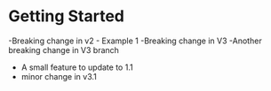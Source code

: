 # Getting Started

-Breaking change in v2 - Example 1
-Breaking change in V3
-Another breaking change in V3 branch

- A small feature to update to 1.1
- minor change in v3.1
